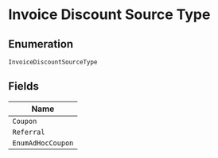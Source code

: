 
# Invoice Discount Source Type

## Enumeration

`InvoiceDiscountSourceType`

## Fields

| Name |
|  --- |
| `Coupon` |
| `Referral` |
| `EnumAdHocCoupon` |

